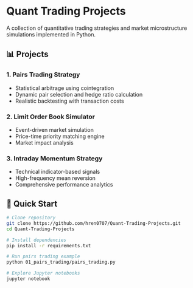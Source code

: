 # Quant Trading Projects

A collection of quantitative trading strategies and market microstructure simulations implemented in Python.

## 📊 Projects

### 1. Pairs Trading Strategy
- Statistical arbitrage using cointegration
- Dynamic pair selection and hedge ratio calculation
- Realistic backtesting with transaction costs

### 2. Limit Order Book Simulator
- Event-driven market simulation
- Price-time priority matching engine
- Market impact analysis

### 3. Intraday Momentum Strategy
- Technical indicator-based signals
- High-frequency mean reversion
- Comprehensive performance analytics

## 🚀 Quick Start

```bash
# Clone repository
git clone https://github.com/hren0707/Quant-Trading-Projects.git
cd Quant-Trading-Projects

# Install dependencies
pip install -r requirements.txt

# Run pairs trading example
python 01_pairs_trading/pairs_trading.py

# Explore Jupyter notebooks
jupyter notebook
